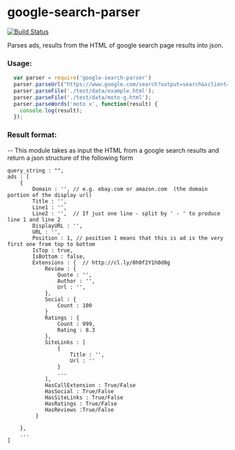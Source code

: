 google-search-parser
====================
[![Build Status](https://travis-ci.org/ogt/google-search-parser.png)](https://travis-ci.org/ogt/google-search-parser)

Parses  ads, results from the HTML of  google search page results into json.

### Usage:

```javascript
  var parser = require('google-search-parser')
  parser.parseUrl("https://www.google.com/search?output=search&sclient=psy-ab&q=racoon&gbv=1");
  parser.parseFile('./test/data/example.html');
  parser.parseFile('./test/data/moto-g.html');
  parser.parseWords('moto x', function(result) {
    console.log(result);
  });
```

### Result format:

--
This module takes as input the HTML from a google search results and return a json structure of the following form
```
query_string : "",
ads : [
    {
        Domain : '', // e.g. ebay.com or amazon.com  (the domain portion of the display url)
        Title : '',
        Line1 : '',
        Line2 : '',  // If just one line - split by ' - ' to produce line 1 and line 2
        DisplayURL : '',
        URL : '',
        Position : 1, // position 1 means that this is ad is the very first one from top to bottom
        IsTop : true,
        IsBottom : false,
        Extensions : {  // http://cl.ly/0h0f2Y1h0d0g
            Review : {
                Quote : '',
                Author : '',
                Url : '',
            },
            Social : {
                Count : 100
            }
            Ratings : {
                Count : 999,
                Rating : 8.3
            },
            SiteLinks : [
                {
                    Title : '',
                    Url : ''
                }
                ...
            ],
            HasCallExtension : True/False
            HasSocial : True/False
            HasSiteLinks : True/False
            HasRatings : True/False
            HasReviews :True/False
         }

    },
    ...
]
```
